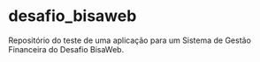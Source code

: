 # desafio_bisaweb
Repositório do teste de uma aplicação para um Sistema de Gestão Financeira do Desafio BisaWeb.
